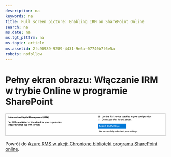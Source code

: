 ```yaml
---
description: na
keywords: na
title: Full screen picture: Enabling IRM on SharePoint Online
search: na
ms.date: na
ms.tgt_pltfrm: na
ms.topic: article
ms.assetid: 2fc90989-9289-4431-9e6a-07740b7f6e5a
robots: nofollow
---
```

# Pełny ekran obrazu: Włączanie IRM w trybie Online w programie SharePoint
![](../Image/AzRMS_StoryboardSPO_1.png)

Powrót do [Azure RMS w akcji: Chronione biblioteki programu SharePoint online](http://technet.microsoft.com/library/jj585026.aspx).

